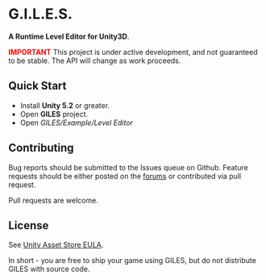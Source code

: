 # G.I.L.E.S.

**A Runtime Level Editor for Unity3D**.

**<font color=red>IMPORTANT</font>**  This project is under active development, and not guaranteed to be stable.  The API will change as work proceeds.

## Quick Start

- Install **Unity 5.2** or greater.
- Open **GILES** project.
- Open *GILES/Example/Level Editor*

## Contributing

Bug reports should be submitted to the Issues queue on Github.  Feature requests should be either posted on the [forums](http://www.protoolsforunity3d.com/forum/) or contributed via pull request.

Pull requests are welcome.

## License

See [Unity Asset Store EULA](https://unity3d.com/legal/as_terms).

In short - you are free to ship your game using GILES, but do not distribute GILES with source code.
